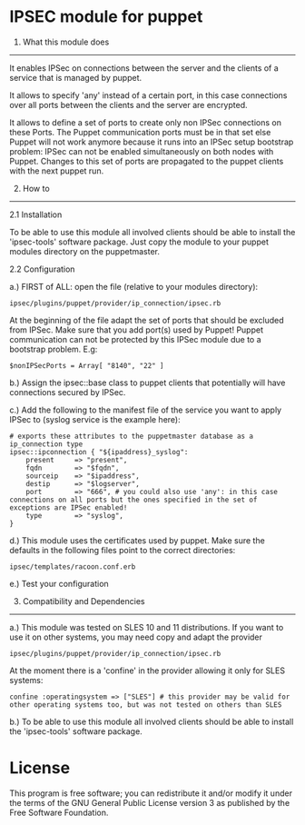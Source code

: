 IPSEC module for puppet
=======================

1. What this module does
------------------------

It enables IPSec on connections between the server and the clients of a service that is managed by puppet.

It allows to specify 'any' instead of a certain port, in this case connections over all ports between the clients and the server are encrypted.

It allows to define a set of ports to create only non IPSec connections on these Ports. The Puppet communication ports must be in that set else Puppet will not work anymore because it runs into an IPSec setup bootstrap problem: IPSec can not be enabled simultaneously on both nodes with Puppet.
Changes to this set of ports are propagated to the puppet clients with the next puppet run.

2. How to
---------

2.1 Installation

To be able to use this module all involved clients should be able to install the 'ipsec-tools' software package.
Just copy the module to your puppet modules directory on the puppetmaster.


2.2 Configuration

a.) FIRST of ALL: open the file (relative to your modules directory):

    ipsec/plugins/puppet/provider/ip_connection/ipsec.rb

At the beginning of the file adapt the set of ports that should be excluded from IPSec. Make sure that you add port(s) used by Puppet!
Puppet communication can not be protected by this IPSec module due to a bootstrap problem.
E.g:

    $nonIPSecPorts = Array[ "8140", "22" ]

b.) Assign the ipsec::base class to puppet clients that potentially will have connections secured by IPSec.

c.) Add the following to the manifest file of the service you want to apply IPSec to (syslog service is the example here):

    # exports these attributes to the puppetmaster database as a ip_connection type
    ipsec::ipconnection { "${ipaddress}_syslog":
        present     => "present",
        fqdn        => "$fqdn",
        sourceip    => "$ipaddress",
        destip      => "$logserver",
        port        => "666", # you could also use 'any': in this case connections on all ports but the ones specified in the set of exceptions are IPSec enabled!
        type        => "syslog",
    }

d.) This module uses the certificates used by puppet. Make sure the defaults in the following files point to the correct directories:

    ipsec/templates/racoon.conf.erb

e.) Test your configuration


3. Compatibility and Dependencies
---------------------------------

a.) This module was tested on SLES 10 and 11 distributions. If you want to use it on other systems, you may need copy and adapt the provider
    
    ipsec/plugins/puppet/provider/ip_connection/ipsec.rb
 
 At the moment there is a 'confine' in the provider allowing it only for SLES systems:

    confine :operatingsystem => ["SLES"] # this provider may be valid for other operating systems too, but was not tested on others than SLES

b.) To be able to use this module all involved clients should be able to install the 'ipsec-tools' software package.



License
=======

This program is free software; you can redistribute
it and/or modify it under the terms of the GNU
General Public License version 3 as published by
the Free Software Foundation.

